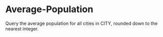 # Average-Population

Query the average population for all cities in CITY, rounded down to the nearest integer.
